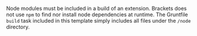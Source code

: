 Node modules must be included in a build of an extension. Brackets does not use
`npm` to find nor install node dependencies at runtime. The Gruntfile `build`
task included in this template simply includes all files under the `/node`
directory.